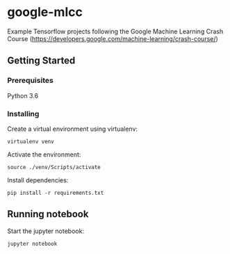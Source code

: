 # google-mlcc

Example Tensorflow projects following the Google Machine Learning Crash Course (https://developers.google.com/machine-learning/crash-course/)

## Getting Started

### Prerequisites

Python 3.6

### Installing

Create a virtual environment using virtualenv:

```
virtualenv venv
```

Activate the environment:

```
source ./venv/Scripts/activate
```

Install dependencies:

```
pip install -r requirements.txt
```

## Running notebook

Start the jupyter notebook:

```
jupyter notebook
```
